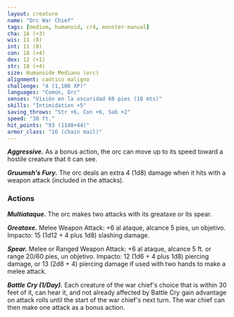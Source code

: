 ```yaml
---
layout: creature
name: "Orc War Chief"
tags: [medium, humanoid, cr4, monster-manual]
cha: 16 (+3)
wis: 11 (0)
int: 11 (0)
con: 18 (+4)
dex: 12 (+1)
str: 18 (+4)
size: Humanoide Mediano (orc)
alignment: caótico maligno
challenge: "4 (1,100 XP)"
languages: "Común, Orc"
senses: "Visión en la oscuridad 60 pies (18 mts)"
skills: "Intimidation +5"
saving_throws: "Str +6, Con +6, Sab +2"
speed: "30 ft."
hit_points: "93 (11d8+44)"
armor_class: "16 (chain mail)"
---
```


***Aggressive.*** As a bonus action, the orc can move up to its speed toward a hostile creature that it can see.

***Gruumsh's Fury.*** The orc deals an extra 4 (1d8) damage when it hits with a weapon attack (included in the attacks).

### Actions

***Multiataque.*** The orc makes two attacks with its greataxe or its spear.

***Greataxe.*** Melee Weapon Attack: +6 al ataque, alcance 5 pies, un objetivo. Impacto: 15 (1d12 + 4 plus 1d8) slashing damage.

***Spear.*** Melee or Ranged Weapon Attack: +6 al ataque, alcance 5 ft. or range 20/60 pies, un objetivo. Impacto: 12 (1d6 + 4 plus 1d8) piercing damage, or 13 (2d8 + 4) piercing damage if used with two hands to make a melee attack.

***Battle Cry (1/Day).*** Each creature of the war chief's choice that is within 30 feet of it, can hear it, and not already affected by Battle Cry gain advantage on attack rolls until the start of the war chief's next turn. The war chief can then make one attack as a bonus action.